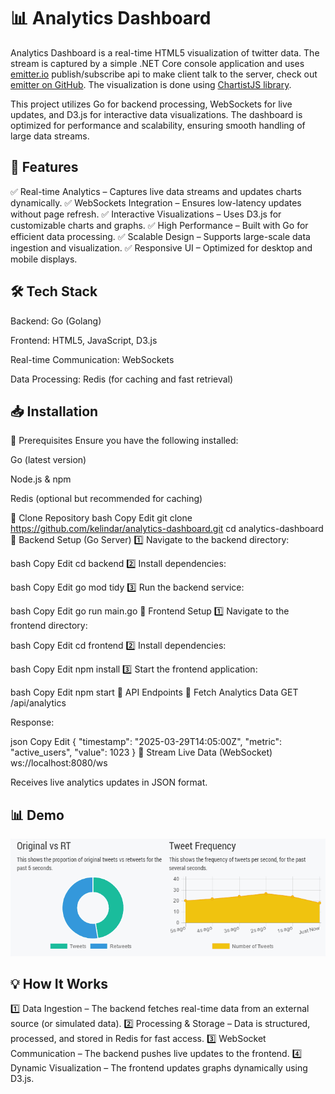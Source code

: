 # 📊 Analytics Dashboard
Analytics Dashboard is a real-time HTML5 visualization of twitter data. The stream is captured by a simple .NET Core console application and uses [emitter.io](https://emitter.io) publish/subscribe api to make client talk to the server, check out [emitter on GitHub](https://github.com/emitter-io/emitter). The visualization is done using [ChartistJS library](https://gionkunz.github.io/chartist-js/).

This project utilizes Go for backend processing, WebSockets for live updates, and D3.js for interactive data visualizations. The dashboard is optimized for performance and scalability, ensuring smooth handling of large data streams.

## 🚀 Features
✅ Real-time Analytics – Captures live data streams and updates charts dynamically.
✅ WebSockets Integration – Ensures low-latency updates without page refresh.
✅ Interactive Visualizations – Uses D3.js for customizable charts and graphs.
✅ High Performance – Built with Go for efficient data processing.
✅ Scalable Design – Supports large-scale data ingestion and visualization.
✅ Responsive UI – Optimized for desktop and mobile displays.

## 🛠 Tech Stack
Backend: Go (Golang)

Frontend: HTML5, JavaScript, D3.js

Real-time Communication: WebSockets

Data Processing: Redis (for caching and fast retrieval)

## 📥 Installation
🔹 Prerequisites
Ensure you have the following installed:

Go (latest version)

Node.js & npm

Redis (optional but recommended for caching)

🔹 Clone Repository
bash
Copy
Edit
git clone https://github.com/kelindar/analytics-dashboard.git
cd analytics-dashboard
🔹 Backend Setup (Go Server)
1️⃣ Navigate to the backend directory:

bash
Copy
Edit
cd backend
2️⃣ Install dependencies:

bash
Copy
Edit
go mod tidy
3️⃣ Run the backend service:

bash
Copy
Edit
go run main.go
🔹 Frontend Setup
1️⃣ Navigate to the frontend directory:

bash
Copy
Edit
cd frontend
2️⃣ Install dependencies:

bash
Copy
Edit
npm install
3️⃣ Start the frontend application:

bash
Copy
Edit
npm start
📡 API Endpoints
📌 Fetch Analytics Data
GET /api/analytics

Response:

json
Copy
Edit
{
  "timestamp": "2025-03-29T14:05:00Z",
  "metric": "active_users",
  "value": 1023
}
📌 Stream Live Data (WebSocket)
ws://localhost:8080/ws

Receives live analytics updates in JSON format.

## 📊 Demo
![](demo.gif)

## 💡 How It Works
1️⃣ Data Ingestion – The backend fetches real-time data from an external source (or simulated data).
2️⃣ Processing & Storage – Data is structured, processed, and stored in Redis for fast access.
3️⃣ WebSocket Communication – The backend pushes live updates to the frontend.
4️⃣ Dynamic Visualization – The frontend updates graphs dynamically using D3.js.
